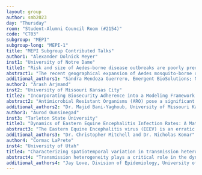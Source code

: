 ```yaml
---
layout: group
author: smb2023
day: "Thursday"
room: "Student-Alumni Council Room (#2154)"
code: "CT03"
subgroup: "MEPI"
subgroup-long: "MEPI-1"
title: "MEPI Subgroup Contributed Talks"
author1: "Alexander Dolnick Meyer"
inst1: "University of Notre Dame"
title1: "Risk and size of Aedes-borne disease outbreaks are poorly predicted by climate-based suitability indices"
abstract1: "The recent geographical expansion of Aedes mosquito-borne diseases (ABDs) is a global health threat. Quantifying these pathogens’ epidemiology and identifying at-risk populations are key steps toward preparing for future ABD outbreaks. Data from past outbreaks should be central to informing these efforts, but leveraging these data toward generalizable conclusions is often difficult. Outbreak data are context-dependent and take various forms (e.g., a time-series of cases or retrospective serology data), precluding straightforward comparisons. In this presentation, we approach this problem from two angles, using chikungunya virus (CHIKV) as an example. First, we show how outbreaks with different types of data can be compared directly through the framework of Bayesian inference and mathematical modeling. We use this approach to estimate several measurements of outbreak risk and potential size, such as the basic reproduction number (R0), for 87 CHIKV outbreaks. Second, we test whether these risk estimates can be predicted using local, pre-outbreak information, including demographic factors and previously published climate-based indices of suitability for ABD transmission. Our results suggest that climate-based indices may approximate where outbreaks can occur, but do not predict R0, outbreak risk, or potential outbreak size. More broadly, we illustrate the importance of combining a biologically realistic model with various data sources when quantifying the risk of ABD transmission."
additional_authors1: "Sandra Mendoza Guerrero, Emergent BioSolutions; Natalie E. Dean, Emory University; Kathryn B. Anderson, SUNY Upstate Medical University; Steven T. Stoddard, Emergent BioSolutions; T. Alex Perkins, University of Notre Dame"
author2: "Arash Arjmand"
inst2: "University of Missouri Kansas City"
title2: "Incorporating Biosecurity Adherence into a Modeling Framework to Analyze Dynamics of Antimicrobial Resistance in Cattle Farms"
abstract2: "Antimicrobial Resistant Organisms (ARO) pose a significant threat to human and animal health. Adherence to biosecurity measures is critical in preventing the spread of infectious diseases and minimizing the emergence of AROs. This study aims to develop a modeling framework to quantify the effects of biosecurity adherence on the dynamics of antimicrobial-resistant bacteria in cattle farms. A deterministic Susceptible-Infected-Recovered-Susceptible (SIRS) model is formulated, accounting for drug-susceptible and drug-resistant pathogen strains capable of growth and survival within and between hosts. First, the possible outcomes of the SIRS model are analytically derived and numerically verified as a benchmark. Then, the SIRS model is further extended by stochastically incorporating cattle-farmworker-environment interactions. Using numerical simulations and sensitivity analysis, the likelihood of ARO emergence is investigated under different degrees of compliance with biosecurity measures, such as cattle quarantine, hand hygiene, equipment disinfection, animal health check-ups, and proper use of antibiotics. The present work is the first step toward understanding the influence of biosecurity adherence on human and animal health."
additional_authors2: "Dr. Majid Bani-Yaghoub, University of Missouri Kansas City (UMKC)"
author3: "Aurod Ounsinegad"
inst3: "Tarleton State University"
title3: "Dynamics of Eastern Equine Encephalitis Infection Rates: A Mathematical Approach"
abstract3: "The Eastern Equine Encephalitis virus (EEEV) is an erratic and deadly neurological disease that spans the northeastern coast of the United States and Canada. An analysis of the migration patterns of both the mosquito vector and the avian host species was conducted to determine the rate at which the virus is spread between the Black-Tailed Mosquito (Culiseta melanura) and select avian species. It was found that certain species of avians shared similar, or even identical, migration patterns with the Black-Tailed Mosquito. A system of ordinary differential equations (ODEs) was developed and analyzed to gain insight into the transmission dynamics of EEE between the two host classes. A host stage-structured model was incorporated where the avian host group is split into two categories, adults, and hatch-year avians. By using this, the extent to which fluctuations occurred in transmission rates according to host/vector abundances, mosquito biting rate, and type of host was explored. Elasticity analysis was then conducted on all parameters that form the basic reproductive number (ℛ0­) to find the parameters that cause the greatest change in ℛ0. The hypothesis that is evaluated is that hatch-year avians are more readily exposed to the mosquito vector as they lack a defense mechanism, unlike their adult counterpart, allowing for a better understanding of how hatch-year avians drive the infection."
additional_authors3: "Dr. Christopher Mitchell and Dr. Nicholas Komar"
author4: "Cormac LaPrete"
inst4: "University of Utah"
title4: "Characterizing spatiotemporal variation in transmission heterogeneity during the 2022 Mpox outbreak in the USA"
abstract4: "Transmission heterogeneity plays a critical role in the dynamics of an epidemic. During an outbreak of an emerging infectious disease, efforts to characterize transmission heterogeneity are generally limited to quantifications during a small outbreak or a limited number of generations of a larger outbreak. Understanding how transmission heterogeneity itself varies over the course of a large enduring outbreak not only improves understanding of observed disease dynamics but also informs public health strategy and response. In this study, we employ a simple method, adaptable to other emerging infectious disease outbreaks, to quantify the spatiotemporal variation in transmission heterogeneity for the 2022 mpox outbreak in the United States. In line with past research on mpox and following reports of potential superspreading events early in this outbreak, we expected to find high transmission heterogeneity as quantified by the dispersion parameter of the offspring distribution, k. Our methods use maximum likelihood estimation to fit a negative binomial distribution to transmission chain offspring distributions informed by a large mpox contact tracing dataset. We find that, while estimates of transmission heterogeneity varied across the outbreak with spatiotemporal pockets of high heterogeneity, overall transmission heterogeneity was low. When testing our methods on simulated data from an outbreak with high transmission heterogeneity, k estimate accuracy depended on the contact tracing data accuracy and completeness. Since the actual contact tracing data had high incompleteness, our values of k estimated from the empirical data may therefore be artificially high. However, it is also possible that our estimates accurately reflect low transmission heterogeneity for the United States mpox outbreak, which could differ substantially from the patterns observed elsewhere."
additional_authors4: "Jay Love, Division of Epidemiology, University of Utah; Theresa R. Sheets, Department of Mathematics, University of Utah; George G. Vega Yon, Division of Epidemiology, University of Utah; Alun Thomas, Division of Epidemiology, University of Utah; Matthew H. Samore, Division of Epidemiology, University of Utah; Lindsay T. Keegan, Division of Epidemiology, University of Utah; Frederick R. Adler, Department of Mathematics, School of Biological Sciences, University of Utah; Rachel Slayton, CDC; Ian Spicknall, CDC; Damon J.A. Toth, Division of Epidemiology, University of Utah"
---
```

